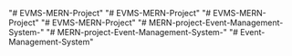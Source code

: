 "# EVMS-MERN-Project" 
"# EVMS-MERN-Project" 
"# EVMS-MERN-Project" 
"# EVMS-MERN-Project" 
"# MERN-project-Event-Management-System-" 
"# MERN-project-Event-Management-System-" 
"# Event-Management-System" 

